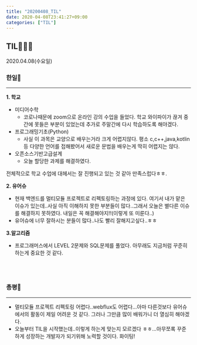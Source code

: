 ```yaml
---
title: "20200408_TIL"
date: 2020-04-08T23:41:27+09:00
categories: ["TIL"]
---
```

## TIL👨‍💻💪
2020.04.08(수요일)

### 한일🤘
***
**1. 학교**
  - 미디어수학
    - 코로나때문에 zoom으로 온라인 강의 수업을 들었다. 학교 와이파이가 끊겨 중간에 못들은 부분이 있었는데 추가로 주말간에 다시 학습하도록 해야겠다.
  - 프로그래밍기초(Python)
    - 사실 이 과목은 교양으로 배우는거라 크게 어렵지않다. 평소 c,c++,java,kotlin 등 다양한 언어를 접해봤어서 새로운 문법을 배우는게 딱히 어렵지는 않다.
  - 오픈소스기반고급설계
    - 오늘 할당한 과제를 해결하였다.

전체적으로 학교 수업에 대헤서는 잘 진행되고 있는 것 같아 만족스럽다ㅎㅎ.

**2. 유어슈**
  - 현재 백엔드를 멀티모듈 프로젝트로 리펙토링하는 과정에 있다. 여기서 내가 맡은 이슈가 있는데..사실 아직 이해하지 못한 부분들이 많다..그래서 오늘은 별다른 이슈를 해결하지 못하였다. 내일은 꼭 해결해야지!!(이렇게 또 미룬다..)
  - 유어슈에 너무 잘하시는 분들이 많다..나도 빨리 잘해지고싶다..ㅎㅎ

**3.알고리즘**
  - 프로그래머스에서 LEVEL 2문제와 SQL문제를 풀었다. 아무래도 지금처럼 꾸준히 하는게 중요한 것 같다.
  
  <br><br>
  
### 총평💬
***
- 멀티모듈 프로젝트 리펙토링 어렵다..webflux도 어렵다...아마 다른것보다 유어슈에서의 활동이 제일 어려운 것 같다. 그러나 그만큼 많이 배워가니 더 열심히 해야겠다.
- 오늘부터 TIL을 시작했는데..이렇게 하는게 맞는지 모르겠다 ㅎㅎ...아무쪼록 꾸준하게 성장하는 개발자가 되기위해 노력할 것이다. 화이팅!

